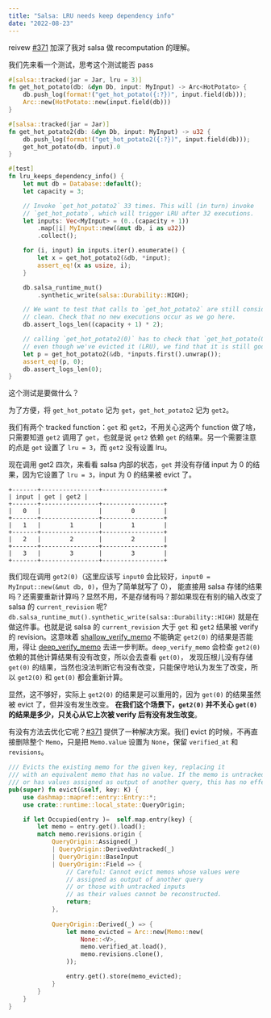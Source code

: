 ```yaml
---
title: "Salsa: LRU needs keep dependency info"
date: "2022-08-23"
---
```


reivew [#371] 加深了我对 salsa 做 recomputation 的理解。

<!-- more -->

我们先来看一个测试，思考这个测试能否 pass  

```rust
#[salsa::tracked(jar = Jar, lru = 3)]
fn get_hot_potato(db: &dyn Db, input: MyInput) -> Arc<HotPotato> {
    db.push_log(format!("get_hot_potato({:?})", input.field(db)));
    Arc::new(HotPotato::new(input.field(db)))
}

#[salsa::tracked(jar = Jar)]
fn get_hot_potato2(db: &dyn Db, input: MyInput) -> u32 {
    db.push_log(format!("get_hot_potato2({:?})", input.field(db)));
    get_hot_potato(db, input).0
}

#[test]
fn lru_keeps_dependency_info() {
    let mut db = Database::default();
    let capacity = 3;

    // Invoke `get_hot_potato2` 33 times. This will (in turn) invoke
    // `get_hot_potato`, which will trigger LRU after 32 executions.
    let inputs: Vec<MyInput> = (0..(capacity + 1))
        .map(|i| MyInput::new(&mut db, i as u32))
        .collect();

    for (i, input) in inputs.iter().enumerate() {
        let x = get_hot_potato2(&db, *input);
        assert_eq!(x as usize, i);
    }

    db.salsa_runtime_mut()
        .synthetic_write(salsa::Durability::HIGH);

    // We want to test that calls to `get_hot_potato2` are still considered
    // clean. Check that no new executions occur as we go here.
    db.assert_logs_len((capacity + 1) * 2);

    // calling `get_hot_potato2(0)` has to check that `get_hot_potato(0)` is still valid;
    // even though we've evicted it (LRU), we find that it is still good
    let p = get_hot_potato2(&db, *inputs.first().unwrap());
    assert_eq!(p, 0);
    db.assert_logs_len(0);
}
```

这个测试是要做什么？  

为了方便，将 `get_hot_potato` 记为 `get`，`get_hot_potato2` 记为 `get2`。  

我们有两个 tracked function：`get` 和 `get2`，不用关心这两个 function 做了啥，只需要知道
`get2` 调用了 `get`，也就是说 `get2` 依赖 `get` 的结果。另一个需要注意的点是 `get` 设置了 `lru = 3`，而 `get2` 没有设置 lru。  

现在调用 get2 四次，来看看 salsa 内部的状态，`get` 并没有存储 input 为 0 的结果，因为它设置了
`lru = 3`，input 为 0 的结果被 evict 了。  

```
+-------+----------------+-----------------+
| input | get | get2 |
+-------+----------------+-----------------+
|   0   |                |        0        |
+-------+----------------+-----------------+
|   1   |        1       |        1        |
+-------+----------------+-----------------+
|   2   |        2       |        2        |
+-------+----------------+-----------------+
|   3   |        3       |        3        |
+-------+----------------+-----------------+
```

我们现在调用 `get2(0)`（这里应该写 `input0` 会比较好，`input0 = MyInput::new(&mut db, 0)`，但为了简单就写了 0），
能直接用 salsa 存储的结果吗？还需要重新计算吗？显然不用，不是存储有吗？那如果现在有别的输入改变了 salsa 的 `current_revision` 呢? 
`db.salsa_runtime_mut().synthetic_write(salsa::Durability::HIGH)`
就是在做这件事。也就是说 salsa 的 `current_revision` 大于 `get` 和 `get2` 结果被 verify 
的 revision。这意味着 [shallow_verify_memo] 不能确定 `get2(0)` 的结果是否能用，得让 [deep_verify_memo]
去进一步判断。`deep_verify_memo` 会检查 `get2(0)` 依赖的其他计算结果有没有改变，所以会去查看 `get(0)`，
发现压根儿没有存储 `get(0)` 的结果，当然也没法判断它有没有改变，只能保守地认为发生了改变，所以 `get2(0)` 和
`get(0)` 都会重新计算。  

[shallow_verify_memo]: https://github.com/salsa-rs/salsa/blob/d3f0077d212d76ae81e6df0b7614ece9df469ed0/components/salsa-2022/src/function/maybe_changed_after.rs#L107-L135
[deep_verify_memo]: https://github.com/salsa-rs/salsa/blob/d3f0077d212d76ae81e6df0b7614ece9df469ed0/components/salsa-2022/src/function/maybe_changed_after.rs#L145-L202  

显然，这不够好，实际上 `get2(0)` 的结果是可以重用的，因为 `get(0)` 的结果虽然被 evict 了，但并没有发生改变。
**在我们这个场景下，`get2(0)` 并不关心 `get(0)` 的结果是多少，只关心从它上次被 verify 后有没有发生改变**。  

有没有方法去优化它呢？[#371] 提供了一种解决方案。我们 evict 的时候，不再直接删除整个 `Memo`，只是把 `Memo.value` 设置为 `None`，保留
`verified_at` 和 `revisions`。  

```rust
/// Evicts the existing memo for the given key, replacing it
/// with an equivalent memo that has no value. If the memo is untracked, BaseInput, 
/// or has values assigned as output of another query, this has no effect.
pub(super) fn evict(&self, key: K) {
    use dashmap::mapref::entry::Entry::*;
    use crate::runtime::local_state::QueryOrigin;

    if let Occupied(entry )=  self.map.entry(key) {
        let memo = entry.get().load();
        match memo.revisions.origin {
            QueryOrigin::Assigned(_)
            | QueryOrigin::DerivedUntracked(_)
            | QueryOrigin::BaseInput
            | QueryOrigin::Field => {
                // Careful: Cannot evict memos whose values were
                // assigned as output of another query
                // or those with untracked inputs
                // as their values cannot be reconstructed.
                return;
            },
            
            QueryOrigin::Derived(_) => {
                let memo_evicted = Arc::new(Memo::new(
                    None::<V>,
                    memo.verified_at.load(),
                    memo.revisions.clone(),
                ));

                entry.get().store(memo_evicted);
            }
        }
    }
}
```

[#371]: https://github.com/salsa-rs/salsa/pull/371